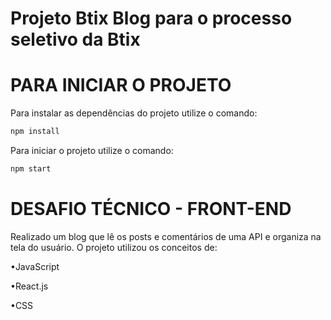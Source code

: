 # Projeto Btix Blog para o processo seletivo da Btix

# PARA INICIAR O PROJETO

Para instalar as dependências do projeto utilize o comando:

```sh
npm install
```

Para iniciar o projeto utilize o comando:

```sh
npm start
```

# DESAFIO TÉCNICO - FRONT-END

Realizado um blog que lê os posts e comentários de uma API e organiza na tela do usuário. O projeto utilizou os conceitos de:

•JavaScript

•React.js

•CSS
